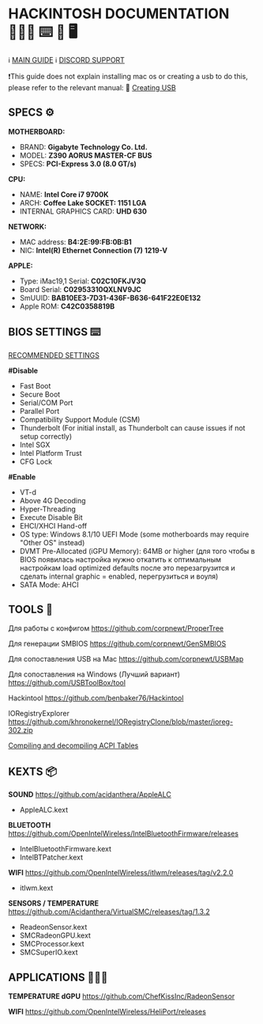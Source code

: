 <!-- @format -->

# HACKINTOSH DOCUMENTATION 👨🏻‍💻 ⌨️ 🍎 🖥️

ℹ️ [MAIN GUIDE](https://dortania.github.io/OpenCore-Install-Guide/prerequisites.html)
ℹ️ [DISCORD SUPPORT](https://discord.com/invite/2QYd7ZT)

❗️This guide does not explain installing mac os or creating a usb to do this, please refer to the relevant manual:
💎 [Creating USB](https://dortania.github.io/OpenCore-Install-Guide/installer-guide/#creating-the-usb)

## SPECS ⚙️

**MOTHERBOARD:**

- BRAND: **Gigabyte Technology Co. Ltd.**
- MODEL: **Z390 AORUS MASTER-CF BUS**
- SPECS: **PCI-Express 3.0 (8.0 GT/s)**

**CPU:**

- NAME: **Intel Core i7 9700K**
- ARCH: **Coffee Lake SOCKET: 1151 LGA**
- INTERNAL GRAPHICS CARD: **UHD 630**

**NETWORK:**

- MAC address: **B4:2E:99:FB:0B:B1**
- NIC: **Intel(R) Ethernet Connection (7) 1219-V**

**APPLE:**

- Type: iMac19,1 Serial: **C02C10FKJV3Q**
- Board Serial: **C02953310QXLNV9JC**
- SmUUID: **BAB10EE3-7D31-436F-B636-641F22E0E132**
- Apple ROM: **C42C0358819B**

## BIOS SETTINGS ⌨️

[RECOMMENDED SETTINGS](https://dortania.github.io/OpenCore-Install-Guide/config.plist/coffee-lake.html#intel-bios-settings)

**#Disable**

- Fast Boot
- Secure Boot
- Serial/COM Port
- Parallel Port
- Compatibility Support Module (CSM)
- Thunderbolt (For initial install, as Thunderbolt can cause issues if not setup correctly)
- Intel SGX
- Intel Platform Trust
- CFG Lock

**#Enable**

- VT-d
- Above 4G Decoding
- Hyper-Threading
- Execute Disable Bit
- EHCI/XHCI Hand-off
- OS type: Windows 8.1/10 UEFI Mode (some motherboards may require "Other OS" instead)
- DVMT Pre-Allocated (iGPU Memory): 64MB or higher (для того чтобы в BIOS появилась настройка нужно откатить к оптимальным настройкам load optimized defaults после это перезагрузится и сделать internal graphic = enabled, перегрузиться и воуля)
- SATA Mode: AHCI

## TOOLS 🔧

Для работы с конфигом
https://github.com/corpnewt/ProperTree

Для генерации SMBIOS
https://github.com/corpnewt/GenSMBIOS

Для сопоставления USB на Mac
https://github.com/corpnewt/USBMap

Для сопоставления на Windows (Лучший вариант)
https://github.com/USBToolBox/tool

Hackintool
https://github.com/benbaker76/Hackintool

IORegistryExplorer
https://github.com/khronokernel/IORegistryClone/blob/master/ioreg-302.zip

[Compiling and decompiling ACPI Tables](https://dortania.github.io/Getting-Started-With-ACPI/Manual/compile.html#compiling-and-decompiling-acpi-tables)

## KEXTS 📦

**SOUND**
https://github.com/acidanthera/AppleALC

- AppleALC.kext

**BLUETOOTH**
https://github.com/OpenIntelWireless/IntelBluetoothFirmware/releases

- IntelBluetoothFirmware.kext
- IntelBTPatcher.kext

**WIFI**
https://github.com/OpenIntelWireless/itlwm/releases/tag/v2.2.0

- itlwm.kext

**SENSORS / TEMPERATURE**
https://github.com/Acidanthera/VirtualSMC/releases/tag/1.3.2

- ReadeonSensor.kext
- SMCRadeonGPU.kext
- SMCProcessor.kext
- SMCSuperIO.kext

## APPLICATIONS 👨🏻‍💻

**TEMPERATURE dGPU**
https://github.com/ChefKissInc/RadeonSensor

**WIFI**
https://github.com/OpenIntelWireless/HeliPort/releases
